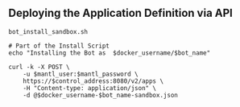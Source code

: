 
## Deploying the Application Definition via API

`bot_install_sandbox.sh`

```
# Part of the Install Script
echo "Installing the Bot as  $docker_username/$bot_name"

curl -k -X POST \
    -u $mantl_user:$mantl_password \
    https://$control_address:8080/v2/apps \
    -H "Content-type: application/json" \
    -d @$docker_username-$bot_name-sandbox.json
```

